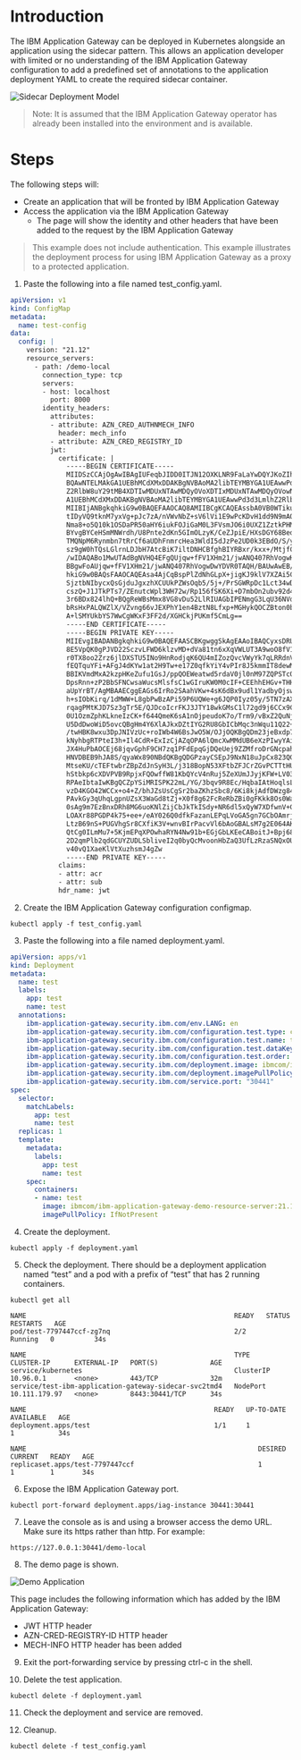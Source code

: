 # Introduction
The IBM Application Gateway can be deployed in Kubernetes alongside an application using the sidecar pattern. This allows an application developer with limited or no understanding of the IBM Application Gateway configuration to add a predefined set of annotations to the application deployment YAML to create the required sidecar container.

![Sidecar Deployment Model](images/operator-sidecar.png)

> Note: It is assumed that the IBM Application Gateway operator has already been installed into the environment and is available.

# Steps

The following steps will:

* Create an application that will be fronted by IBM Application Gateway
* Access the application via the IBM Application Gateway
	* The page will show the identity and other headers that have been added to the request by the IBM Application Gateway

> This example does not include authentication. This example illustrates the deployment process for using IBM Application Gateway as a proxy to a protected application. 

1. Paste the following into a file named test\_config.yaml.

```yaml
apiVersion: v1
kind: ConfigMap
metadata:
  name: test-config
data:
  config: |
    version: "21.12"
    resource_servers:
      - path: /demo-local
        connection_type: tcp
        servers:
        - host: localhost
          port: 8000
        identity_headers:
          attributes:
          - attribute: AZN_CRED_AUTHNMECH_INFO
            header: mech_info
          - attribute: AZN_CRED_REGISTRY_ID
          jwt:
            certificate: |
              -----BEGIN CERTIFICATE-----
              MIIDSzCCAjOgAwIBAgIUFeqbJIDD0ITJN12OXKLNR9FaLaYwDQYJKoZIhvcNAQEL
              BQAwNTELMAkGA1UEBhMCdXMxDDAKBgNVBAoMA2libTEYMBYGA1UEAwwPd3d3Lmlh
              Z2RlbW8uY29tMB4XDTIwMDUxNTAwMDQyOVoXDTIxMDUxNTAwMDQyOVowNTELMAkG
              A1UEBhMCdXMxDDAKBgNVBAoMA2libTEYMBYGA1UEAwwPd3d3LmlhZ2RlbW8uY29t
              MIIBIjANBgkqhkiG9w0BAQEFAAOCAQ8AMIIBCgKCAQEAssbA0VB0WTikufBOVaUC
              tIDyVQ9tknM7yxVg+pJc7zA/nVWvNbZ+sV6lVi1E9wPcKDvH1dd9N9mAOK9E1/KK
              Nma8+o5Q10k1OSDaPR50aHY6iukFOJiGaM0L3FVsmJO6i0UXZ1ZztkPHM3xEE6rm
              BYvgBYCeHSmMNWrdh/U8Pnte2dKn5GImOLzyK/CeZJpiE/HXsDGY68BedAQSClZn
              TMQNpM6Rynmbn7tRrCf6aUDhFnmrcHea3WldI5dJzPe2UD0k3EBdO/S/yA6bEZ5/
              sz9gW0hTQsLGlrnLDJbH7AtcBiK7iltDNHCBfghBIYRBxr/kxx+/MtjfCWlKWKwU
              /wIDAQABo1MwUTAdBgNVHQ4EFgQUjqw+fFV1XHm21/jwANQ407RhVogwHwYDVR0j
              BBgwFoAUjqw+fFV1XHm21/jwANQ407RhVogwDwYDVR0TAQH/BAUwAwEB/zANBgkq
              hkiG9w0BAQsFAAOCAQEAsa4AjCqBspPlZdNhGLpX+jigKJ9klV7XZAi5C7CbM1uj
              SjztbNIbycxQsGjduJgxzhXCUUkPZWsOqb5/5j+/PrSGWRpDc1Lct34wDWYP2gHJ
              cszQ+J1JTkPTs7/ZEnutcWpl3WH72w/Rp156fSK6Xi+D7mbOn2ubv92d4YO3aXHE
              3r6BDx824lhQ+BQgReWBsMmx8VG8vDu52LlRIUAGbIPENmgG3LqU36NVdqAzAlTI
              bRsHxPALQWZlX/VZvng66vJEXPhY1en4BztN8Lfxp+MGHykQOCZBton0bndIjF4b
              A+lSMYUkbYS7WwCgWKxF3FF2d/XGHCkjPUKmf5CmLg==
              -----END CERTIFICATE-----
              -----BEGIN PRIVATE KEY-----
              MIIEvgIBADANBgkqhkiG9w0BAQEFAASCBKgwggSkAgEAAoIBAQCyxsDRUHRZOKS5
              8E5VpQK0gPJVD22SczvLFWD6klzvMD+dVa81tn6xXqVWLUT3A9woO8fV13032YA4
              r0TX8oo2Zrz6jlDXSTU5INo9HnRodjqK6QU4mIZozQvcVWyYk7qLRRdnVnO2Q8cz
              fEQTquYFi+AFgJ4dKYw1at2H9Tw+e17Z0qfkYiY4vPIr8J5kmmIT8dewMZjrwF50
              BBIKVmdMxA2kzpHKeZufu1GsJ/ppQOEWeatwd5rdaV0jl0nM97ZQPSTcQF079L/I
              DpsRnn+zP2BbSFNCwsaWucsMlsfsC1wGIruKW0M0cIF+CEEhhEHGv+THH78y2N8J
              aUpYrBT/AgMBAAECggEAGs6IrRo2SAahVKw+4sK6dBx9udl1YadbyOjswMXfn5IJ
              h+sIObKirq/1dMWW+L8gbPwBzAPi59P6UQWe+g6JQP0Iyz05y/5TN7zAXLfLVrqb
              rqagPMtKJD7Sz3gTr5E/QJDcoIcrFKJ3JTY18wkGMsC1l72gd9j6CCx9CVzxaqDO
              0U1OzmZphKLkneIzCK+f644QmeK6sA1nOjpeudoK7o/Trm9/vBxZ2QuNjjw3LuOB
              U5DdDwoWiD5ovcQBgHm4Y6XlAJkxDZtIYG2RU8GbICbMqc3nWqu11Q22+lCUAX5z
              /twHBK8wxu3DpJNIVzUc+roIWb4W6BsJwO5W/OJjOQKBgQDm23jeBxdp7jpbwsOW
              kNyhbgRTPteI3h+Il4CdR+ExIzCjAZqOPA6lQmcXwMMdUB6eXzPIwyYAi/8IJ4Wt
              JX4HuPbAOCEj68jqvGphF9CH7zq1PFdEpqGjDQeUej9ZZMfroDrGNcpahzoV8yov
              HNVDBEB9hJA8S/qyaWx890NBdQKBgQDGPzayCSEpJ9NxN18uJpCx823QGGFQ3316
              MtseKU/cTEFtwbrZBpZdJnSyH3L/j318BopN53XFtbZFJCrZGvPCTTtHUj1Y+FHQ
              hStbkp6cXDVPVB9RpjxFQOwffW81KbQYcV4nRuj5ZeXUmJJyjKFW+LV03UOb2nFx
              RPAeIbtaIwKBgQCZpYSiMRISPK22mL/YG/3bqv9R8Ec/HqbaIAtHoqlsLMGYG98j
              vzD4KGO42WCCx+o4+Z/bhJZsUsCgSr2baZKhzSbc8/6Ki8kjAdfDWzg84KmwKcLj
              PAvkGy3qUhqLgpnUZsX3WaGd8tZj+X0f8g62FcReRbZBi0gFKkk8Os0WaQKBgDzH
              0sAg9m7EzBnxDRh8MG6uoKNlZijCbJkTkISdy+NR6dl5xQyW7XDfwnV+GObrmmB1
              LOAXr88PGDP4k75+ee+/eAY026Q0dfkFazanLEPqLVoGA5gn7GCbOAmrjnXxNEsu
              LtzB69nS+PUGVhgSr8CXfiK3V+wnvBIrPacvVl6bAoGBALsM7g2E064AKg1v7IJt
              QtCg0ILmMu7+5KjmEPqXPOwhaRYN4Nw91b+EGjGbLKEeCABoitJ+Bpj68pKtkw19
              2D2qmPlb2qdGCUYZUDLSbliveI2q0byQcMvoonHbZaQ3UfLzRzaSNQxOUgU+BXGJ
              v40vQ1XaeKlVtXuzhsmJ4gZw
              -----END PRIVATE KEY-----
            claims:
            - attr: acr
            - attr: sub
            hdr_name: jwt
```

2. Create the IBM Application Gateway configuration configmap.

```shell
kubectl apply -f test_config.yaml
```

3. Paste the following into a file named deployment.yaml.

```yaml
apiVersion: apps/v1
kind: Deployment
metadata:
  name: test
  labels:
    app: test
    name: test
  annotations:
    ibm-application-gateway.security.ibm.com/env.LANG: en
    ibm-application-gateway.security.ibm.com/configuration.test.type: configmap
    ibm-application-gateway.security.ibm.com/configuration.test.name: test-config
    ibm-application-gateway.security.ibm.com/configuration.test.dataKey: config
    ibm-application-gateway.security.ibm.com/configuration.test.order: "1"
    ibm-application-gateway.security.ibm.com/deployment.image: ibmcom/ibm-application-gateway:21.12.0
    ibm-application-gateway.security.ibm.com/deployment.imagePullPolicy: IfNotPresent
    ibm-application-gateway.security.ibm.com/service.port: "30441"
spec:
  selector:
    matchLabels:
      app: test
      name: test
  replicas: 1
  template:
    metadata:
      labels:
        app: test
        name: test
    spec:
      containers:
      - name: test
        image: ibmcom/ibm-application-gateway-demo-resource-server:21.12.0
        imagePullPolicy: IfNotPresent
```

4. Create the deployment.

```shell
kubectl apply -f deployment.yaml
```

5. Check the deployment. There should be a deployment application named “test” and a pod with a prefix of “test” that has 2 running containers.

```shell
kubectl get all

NAME                                                    READY   STATUS    RESTARTS   AGE
pod/test-7797447ccf-zg7nq                               2/2     Running   0          34s

NAME                                                    TYPE        CLUSTER-IP      EXTERNAL-IP   PORT(S)             AGE
service/kubernetes                                      ClusterIP   10.96.0.1       <none>        443/TCP             32m
service/test-ibm-application-gateway-sidecar-svc2tmd4   NodePort    10.111.179.97   <none>        8443:30441/TCP      34s

NAME                                               READY   UP-TO-DATE   AVAILABLE   AGE
deployment.apps/test                               1/1     1            1           34s

NAME                                                          DESIRED   CURRENT   READY   AGE
replicaset.apps/test-7797447ccf                               1         1         1       34s
```

6. Expose the IBM Application Gateway port.

```shell
kubectl port-forward deployment.apps/iag-instance 30441:30441
```

7. Leave the console as is and using a browser access the demo URL. Make sure its https rather than http.  For example:

```
https://127.0.0.1:30441/demo-local
```

8. The demo page is shown. 

![Demo Application](images/intro-generic-demoapp.png)

This page includes the following information which has added by the IBM Application Gateway:

 * JWT HTTP header
 * AZN-CRED-REGISTRY-ID HTTP header 
 * MECH-INFO HTTP header has been added

9. Exit the port-forwarding service by pressing ctrl-c in the shell.

10. Delete the test application.

```shell
kubectl delete -f deployment.yaml
```

11. Check the deployment and service are removed.

12. Cleanup.

```shell
kubectl delete -f test_config.yaml
```

